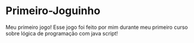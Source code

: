 # Primeiro-Joguinho
Meu primeiro jogo!
Esse jogo foi feito por mim durante meu primeiro curso sobre lógica de programação com java script!
